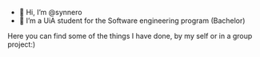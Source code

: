 - 👋 Hi, I’m @synnero
- 👀 I’m a UiA student for the Software engineering program (Bachelor)

Here you can find some of the things I have done, by my self or in a group project:)
